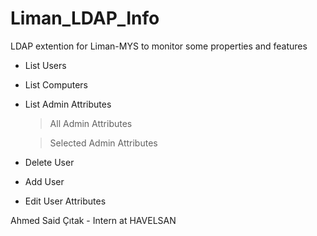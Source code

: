 # Liman_LDAP_Info
LDAP extention for Liman-MYS to monitor some properties and features

- List Users
- List Computers
- List Admin Attributes
  > All Admin Attributes
  
  > Selected Admin Attributes
- Delete User
- Add User
- Edit User Attributes

Ahmed Said Çıtak - Intern at HAVELSAN 
